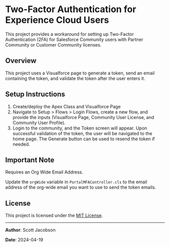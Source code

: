 # Two-Factor Authentication for Experience Cloud Users

This project provides a workaround for setting up Two-Factor Authentication (2FA) for Salesforce Community users with Partner Community or Customer Community licenses.

## Overview

This project uses a Visualforce page to generate a token, send an email containing the token, and validate the token after the user enters it.

## Setup Instructions

1. Create/deploy the Apex Class and Visualforce Page
2. Navigate to Setup > Flows > Login Flows, create a new flow, and provide the inputs (Visualforce Page, Community User License, and Community User Profile).
3. Login to the community, and the Token screen will appear. Upon successful validation of the token, the user will be navigated to the home page. The Generate button can be used to resend the token if needed.

## Important Note

Requires an Org Wide Email Address.

Update the `orgWide` variable in `PortalMFAController.cls` to the email address of the org-wide email you want to use to send the token emails.

## License

This project is licensed under the [MIT License](LICENSE).

---

**Author**: Scott Jacobson

**Date**: 2024-04-19